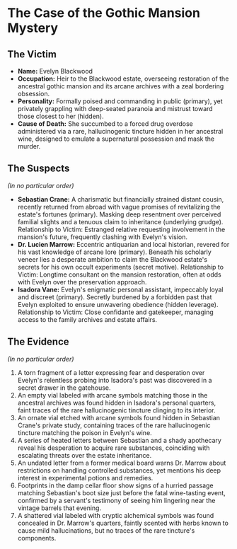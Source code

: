 # The Case of the Gothic Mansion Mystery

## The Victim
- **Name:** Evelyn Blackwood
- **Occupation:** Heir to the Blackwood estate, overseeing restoration of the ancestral gothic mansion and its arcane archives with a zeal bordering obsession.
- **Personality:** Formally poised and commanding in public (primary), yet privately grappling with deep-seated paranoia and mistrust toward those closest to her (hidden).
- **Cause of Death:** She succumbed to a forced drug overdose administered via a rare, hallucinogenic tincture hidden in her ancestral wine, designed to emulate a supernatural possession and mask the murder.

## The Suspects
*(In no particular order)*
- **Sebastian Crane:** A charismatic but financially strained distant cousin, recently returned from abroad with vague promises of revitalizing the estate's fortunes (primary). Masking deep resentment over perceived familial slights and a tenuous claim to inheritance (underlying grudge). Relationship to Victim: Estranged relative requesting involvement in the mansion's future, frequently clashing with Evelyn's vision.
- **Dr. Lucien Marrow:** Eccentric antiquarian and local historian, revered for his vast knowledge of arcane lore (primary). Beneath his scholarly veneer lies a desperate ambition to claim the Blackwood estate's secrets for his own occult experiments (secret motive). Relationship to Victim: Longtime consultant on the mansion restoration, often at odds with Evelyn over the preservation approach.
- **Isadora Vane:** Evelyn's enigmatic personal assistant, impeccably loyal and discreet (primary). Secretly burdened by a forbidden past that Evelyn exploited to ensure unwavering obedience (hidden leverage). Relationship to Victim: Close confidante and gatekeeper, managing access to the family archives and estate affairs.

## The Evidence
*(In no particular order)*
1. A torn fragment of a letter expressing fear and desperation over Evelyn's relentless probing into Isadora's past was discovered in a secret drawer in the gatehouse.
2. An empty vial labeled with arcane symbols matching those in the ancestral archives was found hidden in Isadora's personal quarters, faint traces of the rare hallucinogenic tincture clinging to its interior.
3. An ornate vial etched with arcane symbols found hidden in Sebastian Crane's private study, containing traces of the rare hallucinogenic tincture matching the poison in Evelyn's wine.
4. A series of heated letters between Sebastian and a shady apothecary reveal his desperation to acquire rare substances, coinciding with escalating threats over the estate inheritance.
5. An undated letter from a former medical board warns Dr. Marrow about restrictions on handling controlled substances, yet mentions his deep interest in experimental potions and remedies.
6. Footprints in the damp cellar floor show signs of a hurried passage matching Sebastian's boot size just before the fatal wine-tasting event, confirmed by a servant's testimony of seeing him lingering near the vintage barrels that evening.
7. A shattered vial labeled with cryptic alchemical symbols was found concealed in Dr. Marrow's quarters, faintly scented with herbs known to cause mild hallucinations, but no traces of the rare tincture's components.
